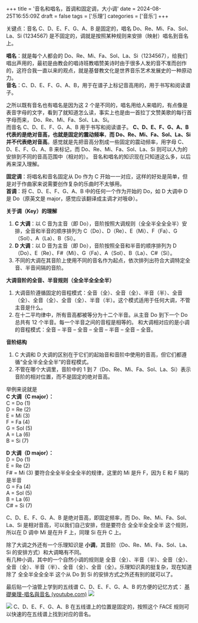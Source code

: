 +++
title = '音名和唱名，首调和固定调，大小调'
date = 2024-08-25T16:55:09Z
draft = false
tags = ['乐理']
categories = ['音乐']
+++

关键点：音名 C、D、E、F、G、A、B 是固定的，唱名 Do、Re、Mi、Fa、Sol、La、Si (1234567) 是不固定的，调就是按照某种规则来安排（映射）唱名到音名上。

<!--more-->

**唱名**：就是每个人都会的 Do、Re、Mi、Fa、Sol、La、Si（1234567），给我们唱出声用的，最初是由教会的唱诗班教唱赞美诗时由于很多人发的音不准而创作的，这符合我一直以来的观点，就是基督教文化是世界音乐艺术发展史的一种原动力。  
**音名**：C、D、E、F、G、A、B，用于在谱子上标记音高用的，用于书写和阅读谱子。

之所以既有音名也有唱名是因为这 2 个是不同的，唱名用给人来唱的，有点像是表音字母的文字，看到了就知道怎么读，事实上也是由一首拉丁文赞美歌的每行首字母而来， Do、Re、Mi、Fa、Sol、La、Si。  
而音名 C、D、E、F、G、A、B 用于书写和阅读谱子。
**C、D、E、F、G、A、B 代表的是绝对音高，也就是固定的震动频率**，**而 Do、Re、Mi、Fa、Sol、La、Si 并不代表绝对音高**。感觉就是先把音高分割成一些固定的震动频率，用字母 C、D、E、F、G、A、B 来标记，而 Do、Re、Mi、Fa、Sol、La、Si 则可以人为的安排到不同的音高范围中（相对的）。
音名和唱名的知识现在只知道这么多，以后再来深入理解。

**固定调**：将唱名和音名固定从 Do 作为 C 开始一一对应，这样的好处是简单，但是对于作曲家来说需要创作复杂的乐曲时不太够用。  
**首调**：将 C、D、E、F、G、A、B 中的任何一个作为开始的 Do，如 D 大调中 D 是 Do（原英文是 major，感觉应该翻译成主调才对哦😅）。

**关于调（Key）的理解**
1. **C 大调**：以 C 音为主音（即 Do），音阶按照大调规则（全全半全全全半）安排，全音和半音的顺序排列为 C（Do）、D（Re）、E（Mi）、F（Fa）、G（Sol）、A（La）、B（Si）。
2. **D 大调**：以 D 音为主音（即 Do），音阶按照全音和半音的顺序排列为 D（Do）、E（Re）、F#（Mi）、G（Fa）、A（Sol）、B（La）、C#（Si）。
3. 不同的大调在其音阶上使用不同的音名作为起点，依次排列出符合大调特定全音、半音间隔的音阶。

**大调音阶的全音、半音规则（全全半全全全半）**
1. 大调音阶遵循固定的音程模式：全音（全）、全音（全）、半音（半）、全音（全）、全音（全）、全音（全）、半音（半）。这个模式适用于任何大调，不管主音是什么。
2. 在十二平均律中，所有音高都被等分为十二个半音。从主音 Do 到下一个 Do 总共有 12 个半音。每一个半音之间的音程是相等的。
和大调相对应的是小调的音程模式：全音 – 半音 – 全音 – 全音 – 半音 – 全音 – 全音。

**音阶结构**
1. C 大调和 D 大调的区别在于它们的起始音和音阶中使用的音高，但它们都遵循“全全半全全全半”的音程模式。
2. 不管在哪个大调里，音阶中的 1 到 7（Do、Re、Mi、Fa、Sol、La、Si）表示音阶的相对位置，而不是固定的绝对音高。

举例来说就是  
**C 大调（C major）：**  
C = Do (1)  
D = Re (2)  
E = Mi (3)  
F = Fa (4)  
G = Sol (5)  
A = La (6)  
B = Si (7)  

**D 大调（D major）：**  
D = Do (1)  
E = Re (2)  
F# = Mi (3) 要符合全全半全全全半的规律，这里的 Mi 是升 F，因为 E 和 F 隔的是半音  
G = Fa (4)  
A = Sol (5)  
B = La (6)  
C# = Si (7)

C、D、E、F、G、A、B 是绝对音高，即固定频率，而 Do、Re、Mi、Fa、Sol、La、Si 是相对音高，可以我们自己安排，但是要符合 全全半全全全半 这个规则，所以在 D 调中 Mi 是在升 F 上，同理 Si 在升 C 上。

除了大调之外还有一个乐理知识是 **小调**，其音阶（Do、Re、Mi、Fa、Sol、La、Si 的安排方式）和大调略有不同。  
有几种小调，其中的一个自然小调的规则是 全音（全）、半音（半）、全音（全）、全音（全）、半音（半）、全音（全）、全音（全）。乐理知识真的挺复杂，现在知道除了 全全半全全全半 这个从 Do 到 Si 的安排方式之外还有别的就可以了。

最后贴一个油管上学到的五线谱 C、D、E、F、G、A、B 的方便的记忆方式：
[基礎樂理-唱名與音名 (youtube.com)](https://www.youtube.com/watch?v=zDjTEh8jm-4)
![](/images/20240826014738.png)

![](/images/20240826015137.png)
C、D、E、F、G、A、B 在五线谱上的位置是固定的，按照这个 FACE 规则可以快速的在五线谱上找到对应的音名。
